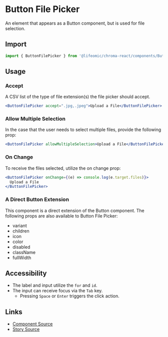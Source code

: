 # Button File Picker

An element that appears as a Button component, but is used for file selection.

## Import

```js
import { ButtonFilePicker } from '@lifeomic/chroma-react/components/ButtonFilePicker';
```

<!-- STORY -->

## Usage

### Accept

A CSV list of the type of file extension(s) the file picker should accept.

```jsx
<ButtonFilePicker accept=".jpg,.jpeg">Upload a File</ButtonFilePicker>
```

### Allow Multiple Selection

In the case that the user needs to select multiple files, provide the following
prop:

```jsx
<ButtonFilePicker allowMultipleSelection>Upload a File</ButtonFilePicker>
```

### On Change

To receive the files selected, utilize the on change prop:

```jsx
<ButtonFilePicker onChange={(e) => console.log(e.target.files)}>
  Upload a File
</ButtonFilePicker>
```

### A Direct Button Extension

This component is a direct extension of the Button component. The following
props are also available to Button File Picker:

- variant
- children
- icon
- color
- disabled
- className
- fullWidth

## Accessibility

- The label and input utilize the `for` and `id`.
- The input can receive focus via the `Tab` key.
  - Pressing `Space` or `Enter` triggers the click action.

## Links

- [Component Source](https://github.com/lifeomic/chroma-react/blob/master/src/components/ButtonFilePicker/ButtonFilePicker.tsx)
- [Story Source](https://github.com/lifeomic/chroma-react/blob/master/stories/components/ButtonFilePicker/ButtonFilePicker.stories.tsx)
